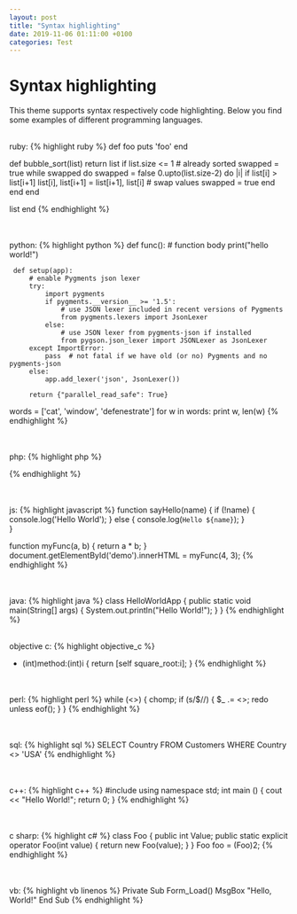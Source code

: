 ```yaml
---
layout: post
title: "Syntax highlighting"
date: 2019-11-06 01:11:00 +0100
categories: Test
---
```


# Syntax highlighting

This theme supports syntax respectively code highlighting. Below you find some examples of different programming languages.

<br />ruby:
{% highlight ruby %}
def foo
puts 'foo'
end

def bubble_sort(list)
return list if list.size <= 1 # already sorted
swapped = true
while swapped do
swapped = false
0.upto(list.size-2) do |i|
if list[i] > list[i+1]
list[i], list[i+1] = list[i+1], list[i] # swap values
swapped = true
end
end
end

list
end
{% endhighlight %}

<br /><br />python:
{% highlight python %}
def func(): # function body
print("hello world!")

     def setup(app):
         # enable Pygments json lexer
         try:
             import pygments
             if pygments.__version__ >= '1.5':
                 # use JSON lexer included in recent versions of Pygments
                 from pygments.lexers import JsonLexer
             else:
                 # use JSON lexer from pygments-json if installed
                 from pygson.json_lexer import JSONLexer as JsonLexer
         except ImportError:
             pass  # not fatal if we have old (or no) Pygments and no pygments-json
         else:
             app.add_lexer('json', JsonLexer())

         return {"parallel_read_safe": True}

words = ['cat', 'window', 'defenestrate']
for w in words:
print w, len(w)
{% endhighlight %}

<br /><br />php:
{% highlight php %}

<?php function add($x, $y) {
    $total = $x + $y;
    return $total;
}
echo "1 + 16 = " . add(1, 16);
?>

{% endhighlight %}

<br /><br />js:
{% highlight javascript %}
function sayHello(name) {
if (!name) {
console.log('Hello World');
} else {
console.log(`Hello ${name}`);
}  
}

function myFunc(a, b) {
return a \* b;
}
document.getElementById('demo').innerHTML = myFunc(4, 3);
{% endhighlight %}

<br /><br />java:
{% highlight java %}
class HelloWorldApp {
public static void main(String[] args) {
System.out.println("Hello World!");
}
}
{% endhighlight %}

<br />objective c:
{% highlight objective_c %}

- (int)method:(int)i {
  return [self square_root:i];
  }
  {% endhighlight %}

<br /><br />perl:
{% highlight perl %}
while (<>) {
chomp;
if (s/$//) {
$\_ .= <>;
redo unless eof();
}
}
{% endhighlight %}

<br /><br />sql:
{% highlight sql %}
SELECT Country FROM Customers WHERE Country <> 'USA'
{% endhighlight %}

<br /><br />c++:
{% highlight c++ %}
#include
using namespace std;
int main () {
cout << "Hello World!";
return 0;
}
{% endhighlight %}

<br /><br />c sharp:
{% highlight c# %}
class Foo {
public int Value;
public static explicit operator Foo(int value) {
return new Foo(value);
}
}
Foo foo = (Foo)2;
{% endhighlight %}

<br /><br />vb:
{% highlight vb linenos %}
Private Sub Form_Load()
MsgBox "Hello, World!"
End Sub
{% endhighlight %}

